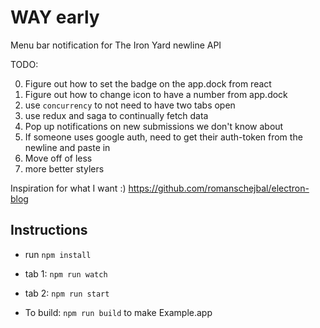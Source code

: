 # WAY early

Menu bar notification for The Iron Yard newline API

TODO:

0. Figure out how to set the badge on the app.dock from react
0. Figure out how to change icon to have a number from app.dock
1. use `concurrency` to not need to have two tabs open
2. use redux and saga to continually fetch data
2. Pop up notifications on new submissions we don't know about
3. If someone uses google auth, need to get their auth-token from the newline
   and paste in
4. Move off of less
5. more better stylers

Inspiration for what I want :) https://github.com/romanschejbal/electron-blog

## Instructions

- run `npm install`
- tab 1: `npm run watch`
- tab 2: `npm run start`

- To build: `npm run build` to make Example.app
